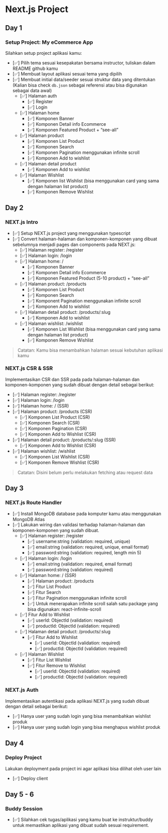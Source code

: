 # Next.js Project

## Day 1

### Setup Project: My eCommerce App

Silahkan setup project aplikasi kamu:

- [✅] Pilih tema sesuai kesepakatan bersama  instructor, tuliskan dalam README github kamu
- [✅] Membuat layout aplikasi sesuai tema yang dipilih
- [✅] Membuat initial data/seeder sesuai struktur data yang ditentukan (Kalian bisa check `db.json` sebagai referensi atau bisa digunakan sebagai data awal)
  - [✅] Halaman auth
    - [✅] Register
    - [✅] Login
  - [✅] Halaman home
    - [✅] Komponen Banner
    - [✅] Komponen Detail info Ecommerce
    - [✅] Komponen Featured Product + “see-all”
  - [✅] Halaman product
    - [✅] Komponen List Product
    - [✅] Komponen Search
    - [✅] Komponen Pagination menggunakan infinite scroll
    - [✅] Komponen Add to wishlist
  - [✅] Halaman detail product
    - [✅] Komponen Add to wishlist
  - [✅] Halaman Wishlist
    - [✅] Komponen list Wishlist (bisa menggunakan card yang sama dengan halaman list product)
    - [✅] Komponen Remove Wishlist

## Day 2

### NEXT.js Intro

- [✅] Setup NEXT.js project yang menggunakan typescript
- [✅] Convert halaman-halaman dan komponen-komponen yang dibuat sebelumnya menjadi  pages dan components pada NEXT.js:
  - [✅] Halaman register: /register
  - [✅] Halaman login: /login
  - [✅] Halaman home: /
    - [✅] Komponen Banner
    - [✅] Komponen Detail info Ecommerce
    - [✅] Komponen Featured Product (5-10 product) + “see-all”
  - [✅] Halaman product: /products
    - [✅] Komponen List Product
    - [✅] Komponen Search
    - [✅] Komponent Pagination menggunakan infinite scroll
    - [✅] Komponen Add to wishlist
  - [✅] Halaman detail product: /products/:slug
    - [✅] Komponen Add to wishlist
  - [✅] Halaman wishlist: /wishlist
    - [✅] Komponen List Wishlist (bisa menggunakan card yang sama dengan halaman list product)
    - [✅] Komponen Remove Wishlist

> Catatan: Kamu bisa menambahkan halaman sesuai kebutuhan aplikasi kamu

### NEXT.js CSR & SSR

Implementasikan CSR dan SSR pada pada halaman-halaman dan komponen-komponen yang sudah dibuat dengan detail sebagai berikut:

- [✅] Halaman register: /register
- [✅] Halaman login: /login
- [✅] Halaman home: / (SSR)
- [✅] Halaman product: /products (CSR)
  - [✅] Komponen List Product (CSR)
  - [✅] Komponen Search (CSR)
  - [✅] Komponen Pagination (CSR)
  - [✅] Komponen Add to Wishlist (CSR)
- [✅] Halaman detail product: /products/:slug (SSR)
  - [✅] Komponen Add to Wishlist (CSR)
- [✅] Halaman wishlist: /wishlist
  - [✅] Komponen List Wishlist (CSR)
  - [✅] Komponen Remove Wishlist (CSR)

> Catatan: Disini belum perlu melakukan fetching atau request data

## Day 3

### NEXT.js Route Handler

- [✅] Install MongoDB database pada komputer kamu atau menggunakan MongoDB Atlas
- [✅] Lakukan wiring dan validasi terhadap halaman-halaman dan komponen-komponen yang sudah dibuat.
  - [✅] Halaman register: /register
    - [✅] username:string (validation: required, unique)
    - [✅] email:string  (validation: required, unique, email format)
    - [✅] password:string  (validation: required, length min 5)
  - [✅] Halaman login: /login
    - [✅] email:string  (validation: required, email format)
    - [✅] password:string  (validation: required)
  - [✅] Halaman home: / (SSR)
    - [✅] Halaman product: /products
    - [✅] Fitur List Product
    - [✅] Fitur Search
    - [✅] Fitur Pagination menggunakan infinite scroll
    - [✅] Untuk menerapakan infinite scroll salah satu package yang bisa digunakan: react-infinite-scroll
  - [✅] Fitur Add to Wishlist
    - [✅] userId: ObjectId  (validation: required)
    - [✅] productId: ObjectId  (validation: required)
  - [✅] Halaman detail product: /products/:slug
    - [✅] Fitur Add to Wishlist
      - [✅] userId: ObjectId  (validation: required)
      - [✅] productId: ObjectId  (validation: required)
  - [✅] Halaman Wishlist
    - [✅] Fitur List Wishlist
    - [✅] Fitur Remove to Wishlist
      - [✅] userId: ObjectId  (validation: required)
      - [✅] productId: ObjectId  (validation: required)

### NEXT.js Auth

Implementasikan autentikasi pada aplikasi NEXT.js yang sudah dibuat dengan detail sebagai berikut:

- [✅] Hanya user yang sudah login yang bisa menambahkan wishlist produk
- [✅] Hanya user yang sudah login yang bisa menghapus wishlist produk

## Day 4

### Deploy Project

Lakukan deployment pada project ini agar aplikasi bisa dilihat oleh user lain

- [✅] Deploy client

## Day 5 - 6

### Buddy Session

- [✅] Silahkan cek tugas/aplikasi yang kamu buat ke instruktur/buddy untuk memastikan aplikasi yang dibuat sudah sesuai requirement.
